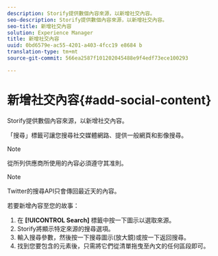 ```yaml
---
description: Storify提供數個內容來源，以新增社交內容。
seo-description: Storify提供數個內容來源，以新增社交內容。
seo-title: 新增社交內容
solution: Experience Manager
title: 新增社交內容
uuid: 0bd6579e-ac55-4201-a403-4fcc19 e8684 b
translation-type: tm+mt
source-git-commit: 566ea2587f101202045488e9f4edf73ece100293

---
```



# 新增社交內容{#add-social-content}

Storify提供數個內容來源，以新增社交內容。

「搜尋」標籤可讓您搜尋社交媒體網路、提供一般網頁和影像搜尋。

>[!NOTE]
>
>從所列供應商所使用的內容必須遵守其准則。

>[!NOTE]
>
>Twitter的搜尋API只會傳回最近天的內容。

若要新增內容至您的故事：

1. 在 **[!UICONTROL Search]** 標籤中按一下圖示以選取來源。
1. Storify將顯示特定來源的搜尋選項。
1. 輸入搜尋參數，然後按一下搜尋圖示(放大鏡)或按一下返回搜尋。
1. 找到您要包含的元素後，只需將它們從清單拖曳至內文的任何區段即可。
